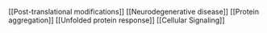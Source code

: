 [[Post-translational modifications]]
[[Neurodegenerative disease]]
[[Protein aggregation]]
[[Unfolded protein response]]
[[Cellular Signaling]]
